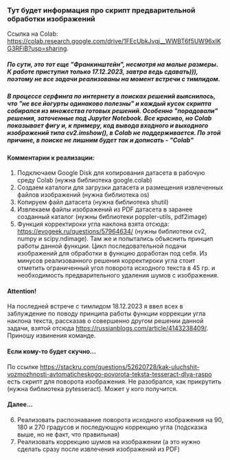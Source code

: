 ### Тут будет информация про скрипт предварительной обработки изображений
Ссылка на Colab: https://colab.research.google.com/drive/1FEcUbkJvqj__WWBT6f5UW96xIKG3RFiB?usp=sharing.
##### По сути, это тот еще "Франкинштейн", несмотря на малые размеры. К работе приступил только 17.12.2023, завтра ведь сдавать))), поэтому не все задачи реализованы на момент встречи с тимлидом.
##### В процессе серфинга по интернету в поисках решений выяснилось, что "не все йогурты одинаково полезны" и каждый кусок скрипта собирался из множества готовых решений. Особенно "порадовали" решения, заточенные под Jupyter Notebook. Все красиво, но Colab показывает фигу и, к примеру, код вывода входного и выходного изображений типа cv2.imshow(), в Colab не поддерживается. По этой причине, в поиске не лишним будет так и дописать - "Colab"
#### Комментарии к реализации:
1. Подключаем Google Disk для копирования датасета в рабочую среду Colab (нужна библиотека google.colab)
2. Создаем каталоги для загрузки датасета и размещения извлеченных файлов изображений (нужна библиотека os)
3. Копируем файл датасета (нужна библиотека shutil)
4. Извлекаем файлы изображений из PDF датасета в заранее созданный каталог (нужны библиотеки poppler-utils, pdf2image)
5. Функция корректироки угла наклона взята отсюда: https://evogeek.ru/questions/57964634/ (нужны библиотеки cv2, numpy и scipy.ndimage). Там же и попытались объяснить принцип работы данной функции. Цикл последовательной подачи изображений для обработки в функцию доработан под себя. Из минусов реализованного решения корректироки угла стоит отметить ограниченный угол поворота исходного текста в 45 гр. и необходимость предварительного удаления шумов с изображения.
#### Attention!
На последней встрече с тимлидом 18.12.2023 я ввел всех в заблуждение по поводу принципа работы функции коррекции угла наклона текста, рассказав о совершенно другом решении данной задачи, взятой отсюда https://russianblogs.com/article/4143238409/. Приношу извинения команде.
#### Если кому-то будет скучно...
По ссылке https://stackru.com/questions/52620728/kak-uluchshit-vozmozhnosti-avtomaticheskogo-povorota-teksta-tesseract-dlya-raspo есть скрипт для поворота изображения. Не разобрался, как прикрутить (нужна библиотека pytesseract). Может у кого получится.
#### Далее...
6. Реализовать распознавание поворота исходного изображения на 90, 180 и 270 градусов и последующую коррекцию угла (подсказка выше, но не факт, что правильная)
7. Реализовать коррекцию шумов на изображении (а это нужно сделать сразу после извлечения изображений из PDF)
